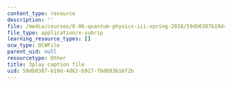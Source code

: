 ```yaml
---
content_type: resource
description: ''
file: /media/courses/8-06-quantum-physics-iii-spring-2018/59db0387b19d4d62b927f8d893b16f2b_gX2y3PHMmnk.srt
file_type: application/x-subrip
learning_resource_types: []
ocw_type: OCWFile
parent_uid: null
resourcetype: Other
title: 3play caption file
uid: 59db0387-b19d-4d62-b927-f8d893b16f2b
---
```

